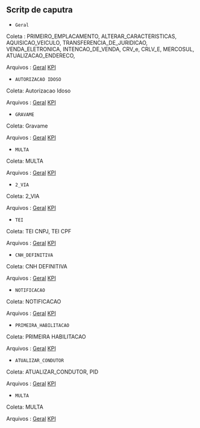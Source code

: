 ## Scritp de caputra

* `Geral`

Coleta : PRIMEIRO_EMPLACAMENTO,
ALTERAR_CARACTERISTICAS,
AQUISICAO_VEICULO,
TRANSFERENCIA_DE_JURIDICAO,
VENDA_ELETRONICA,
INTENCAO_DE_VENDA,
CRV_e,
CRLV_E,
MERCOSUL,
ATUALIZACAO_ENDERECO,

Arquivos :
[Geral](https://github.com/Fe11ipe/Script/blob/main/oracle/sql/geral.sql)
[KPI](https://github.com/Fe11ipe/Script/blob/main/oracle/KPI/geral.sql)


* `AUTORIZACAO IDOSO`

Coleta: Autorizacao Idoso

Arquivos :
[Geral](https://github.com/Fe11ipe/Script/blob/main/oracle/KPI/Autorizacao_idoso.sql)
[KPI](https://github.com/Fe11ipe/Script/blob/main/oracle/sql/Autorizacao_idoso.sql)

* `GRAVAME`

Coleta: Gravame

Arquivos :
[Geral](https://github.com/Fe11ipe/Script/blob/main/oracle/KPI/GRAVAME.sql)
[KPI](https://github.com/Fe11ipe/Script/blob/main/oracle/sql/GRAVAME.sql)


* `MULTA`

Coleta: MULTA

Arquivos :
[Geral](https://github.com/Fe11ipe/Script/blob/main/oracle/KPI/MULTA.sql)
[KPI](https://github.com/Fe11ipe/Script/blob/main/oracle/sql/MULTA.sql)


* `2_VIA`

Coleta: 2_VIA

Arquivos :
[Geral](https://github.com/Fe11ipe/Script/blob/main/oracle/KPI/2_VIA.sql)
[KPI](https://github.com/Fe11ipe/Script/blob/main/oracle/sql/2_VIA.sql)


* `TEI`

Coleta:  TEI CNPJ,  TEI CPF

Arquivos :
[Geral](https://github.com/Fe11ipe/Script/blob/main/oracle/KPI/TEI.sql)
[KPI](https://github.com/Fe11ipe/Script/blob/main/oracle/sql/TEI.sql)


* `CNH_DEFINITIVA`

Coleta: CNH DEFINITIVA

Arquivos :
[Geral](https://github.com/Fe11ipe/Script/blob/main/oracle/KPI/CNH_DEFINITIVA.sql)
[KPI](https://github.com/Fe11ipe/Script/blob/main/oracle/sql/CNH_DEFINITIVA.sql)

* `NOTIFICACAO`

Coleta: NOTIFICACAO

Arquivos :
[Geral](https://github.com/Fe11ipe/Script/blob/main/oracle/KPI/NOTIFICACAO.sql)
[KPI](https://github.com/Fe11ipe/Script/blob/main/oracle/sql/NOTIFICACAO.sql)

* `PRIMEIRA_HABILITACAO`

Coleta: PRIMEIRA HABILITACAO

Arquivos :
[Geral](https://github.com/Fe11ipe/Script/blob/main/oracle/KPI/PRIMEIRA_HABILITACAO.sql)
[KPI](https://github.com/Fe11ipe/Script/blob/main/oracle/sql/PRIMEIRA_HABILITACAO.sql)

* `ATUALIZAR_CONDUTOR`

Coleta: ATUALIZAR_CONDUTOR, PID

Arquivos :
[Geral](https://github.com/Fe11ipe/Script/blob/main/oracle/KPI/ATUALIZAR_CONDUTOR.sql)
[KPI](https://github.com/Fe11ipe/Script/blob/main/oracle/sql/ATUALIZAR_CONDUTOR.sql)

* `MULTA`

Coleta: MULTA

Arquivos :
[Geral](https://github.com/Fe11ipe/Script/blob/main/oracle/KPI/MULTA.sql)
[KPI](https://github.com/Fe11ipe/Script/blob/main/oracle/sql/MULTA.sql)


